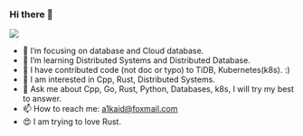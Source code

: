 ### Hi there 👋

![](https://komarev.com/ghpvc/?username=jyz0309)

- 🔭 I’m focusing on database and Cloud database.
- 🌱 I’m learning Distributed Systems and Distributed Database.
- 🤔 I have contributed code (not doc or typo) to TiDB, Kubernetes(k8s). :)
- 🔭 I am interested in Cpp, Rust, Distributed Systems.
- 💬 Ask me about Cpp, Go, Rust, Python, Databases, k8s, I will try my best to answer.
- 📫 How to reach me: a1kaid@foxmail.com
- 😍 I am trying to love Rust.
